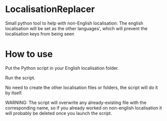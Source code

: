 # LocalisationReplacer
Small python tool to help with non-English localisation: The english localisation will be set as the other languages', which will prevent the localisation keys from being seen

# How to use
Put the Python script in your English localisation folder.

Run the script.

No need to create the other localisation files or folders, the script will do it by itself.

WARNING: The script will overwrite any already-existing file with the corresponding name, so if you already worked on non-english localisation it will probably be deleted once you launch the script.
